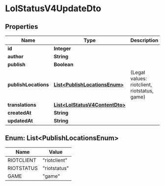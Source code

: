 

# LolStatusV4UpdateDto


## Properties

| Name | Type | Description | Notes |
|------------ | ------------- | ------------- | -------------|
|**id** | **Integer** |  |  |
|**author** | **String** |  |  |
|**publish** | **Boolean** |  |  |
|**publishLocations** | [**List&lt;PublishLocationsEnum&gt;**](#List&lt;PublishLocationsEnum&gt;) | (Legal values: riotclient, riotstatus, game) |  |
|**translations** | [**List&lt;LolStatusV4ContentDto&gt;**](LolStatusV4ContentDto.md) |  |  |
|**createdAt** | **String** |  |  |
|**updatedAt** | **String** |  |  |



## Enum: List&lt;PublishLocationsEnum&gt;

| Name | Value |
|---- | -----|
| RIOTCLIENT | &quot;riotclient&quot; |
| RIOTSTATUS | &quot;riotstatus&quot; |
| GAME | &quot;game&quot; |



